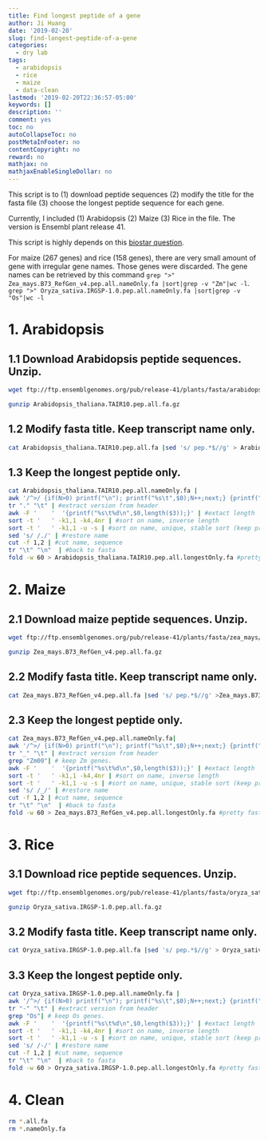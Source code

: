 ```yaml
---
title: Find longest peptide of a gene
author: Ji Huang
date: '2019-02-20'
slug: find-longest-peptide-of-a-gene
categories:
  - dry lab
tags:
  - arabidopsis
  - rice
  - maize
  - data-clean
lastmod: '2019-02-20T22:36:57-05:00'
keywords: []
description: ''
comment: yes
toc: no
autoCollapseToc: no
postMetaInFooter: no
contentCopyright: no
reward: no
mathjax: no
mathjaxEnableSingleDollar: no
---
```


<!--more-->


This script is to (1) download peptide sequences (2) modify the title for the fasta file  (3) choose the longest peptide sequence for each gene.

Currently, I included (1) Arabidopsis (2) Maize (3) Rice in the file. The version is Ensembl plant release 41.

This script is highly depends on this [biostar question](https://www.biostars.org/p/107759/).

For maize (267 genes) and rice (158 genes), there are very small amount of gene with irregular gene names. Those genes were discarded. The gene names can be retrieved by this command 
`grep ">" Zea_mays.B73_RefGen_v4.pep.all.nameOnly.fa |sort|grep -v "Zm"|wc -l`. `grep ">" Oryza_sativa.IRGSP-1.0.pep.all.nameOnly.fa |sort|grep -v "Os"|wc -l`

# 1. Arabidopsis

## 1.1 Download Arabidopsis peptide sequences. Unzip.

```bash
wget ftp://ftp.ensemblgenomes.org/pub/release-41/plants/fasta/arabidopsis_thaliana/pep/Arabidopsis_thaliana.TAIR10.pep.all.fa.gz

gunzip Arabidopsis_thaliana.TAIR10.pep.all.fa.gz
```

## 1.2 Modify fasta title. Keep transcript name only.

```bash
cat Arabidopsis_thaliana.TAIR10.pep.all.fa |sed 's/ pep.*$//g' > Arabidopsis_thaliana.TAIR10.pep.all.nameOnly.fa
```

## 1.3 Keep the longest peptide only.

```bash
cat Arabidopsis_thaliana.TAIR10.pep.all.nameOnly.fa |
awk '/^>/ {if(N>0) printf("\n"); printf("%s\t",$0);N++;next;} {printf("%s",$0);} END {if(N>0) printf("\n");}' | #linearize fasta
tr "." "\t" | #extract version from header
awk -F '	'  '{printf("%s\t%d\n",$0,length($3));}' | #extact length
sort -t '	' -k1,1 -k4,4nr | #sort on name, inverse length
sort -t '	' -k1,1 -u -s | #sort on name, unique, stable sort (keep previous order)
sed 's/	/./' | #restore name
cut -f 1,2 | #cut name, sequence
tr "\t" "\n"  | #back to fasta
fold -w 60 > Arabidopsis_thaliana.TAIR10.pep.all.longestOnly.fa #pretty fasta
```

# 2. Maize

## 2.1 Download maize peptide sequences. Unzip.

```bash
wget ftp://ftp.ensemblgenomes.org/pub/release-41/plants/fasta/zea_mays/pep/Zea_mays.B73_RefGen_v4.pep.all.fa.gz

gunzip Zea_mays.B73_RefGen_v4.pep.all.fa.gz
```

## 2.2 Modify fasta title. Keep transcript name only.

```bash
cat Zea_mays.B73_RefGen_v4.pep.all.fa |sed 's/ pep.*$//g' >Zea_mays.B73_RefGen_v4.pep.all.nameOnly.fa
```

## 2.3 Keep the longest peptide only.

```bash
cat Zea_mays.B73_RefGen_v4.pep.all.nameOnly.fa|
awk '/^>/ {if(N>0) printf("\n"); printf("%s\t",$0);N++;next;} {printf("%s",$0);} END {if(N>0) printf("\n");}' | #linearize fasta
tr "_" "\t" | #extract version from header
grep "Zm00"| # keep Zm genes.
awk -F '	'  '{printf("%s\t%d\n",$0,length($3));}' | #extact length
sort -t '	' -k1,1 -k4,4nr | #sort on name, inverse length
sort -t '	' -k1,1 -u -s | #sort on name, unique, stable sort (keep previous order)
sed 's/	/_/' | #restore name
cut -f 1,2 | #cut name, sequence
tr "\t" "\n"  | #back to fasta
fold -w 60 > Zea_mays.B73_RefGen_v4.pep.all.longestOnly.fa #pretty fasta
```

# 3. Rice

## 3.1 Download rice peptide sequences. Unzip.

```bash
wget ftp://ftp.ensemblgenomes.org/pub/release-41/plants/fasta/oryza_sativa/pep/Oryza_sativa.IRGSP-1.0.pep.all.fa.gz

gunzip Oryza_sativa.IRGSP-1.0.pep.all.fa.gz
```

## 3.2 Modify fasta title. Keep transcript name only.

```bash
cat Oryza_sativa.IRGSP-1.0.pep.all.fa |sed 's/ pep.*$//g' > Oryza_sativa.IRGSP-1.0.pep.all.nameOnly.fa
```

## 3.3 Keep the longest peptide only.

```bash
cat Oryza_sativa.IRGSP-1.0.pep.all.nameOnly.fa |
awk '/^>/ {if(N>0) printf("\n"); printf("%s\t",$0);N++;next;} {printf("%s",$0);} END {if(N>0) printf("\n");}' | #linearize fasta
tr "-" "\t" | #extract version from header
grep "Os"| # keep Os genes.
awk -F '	'  '{printf("%s\t%d\n",$0,length($3));}' | #extact length
sort -t '	' -k1,1 -k4,4nr | #sort on name, inverse length
sort -t '	' -k1,1 -u -s | #sort on name, unique, stable sort (keep previous order)
sed 's/	/-/' | #restore name
cut -f 1,2 | #cut name, sequence
tr "\t" "\n"  | #back to fasta
fold -w 60 > Oryza_sativa.IRGSP-1.0.pep.all.longestOnly.fa #pretty fasta
```

# 4. Clean

```bash
rm *.all.fa
rm *.nameOnly.fa
```
